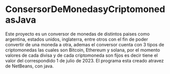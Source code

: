 # ConsersorDeMonedasyCriptomonedasJava
Este proyecto es un conversor de monedas de distintos paises como argentina, estados unidos, inglaterra, entre otros con el fin de poder convertir de una moneda a otra, ademas el conversor cuenta con 3 tipos de criptomonedas las cuales son Bitcoin, Ethereum y solana, por el momento valores de cada divisa y de cada criptomoneda son fijos es decir tiene el valor del correspondido 1 de julio de 2023.
El programa esta creado atravez de NetBeans, con java.
